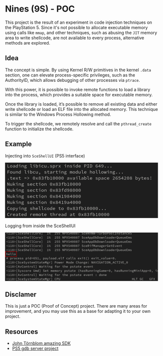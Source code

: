 # Nines (9S) - POC


This project is the result of an experiment in code injection techniques on the PlayStation 5. Since it's not possible to allocate executable memory using calls like `mmap`, and other techniques, such as abusing the `JIT` memory area to write shellcode, are not available to every process, alternative methods are explored.

## Idea

The concept is simple. By using Kernel R/W primitives in the kernel `.data` section, one can elevate process-specific privileges, such as the AuthorityID, which allows debugging of other processes via `ptrace`. 

With this power, it is possible to invoke remote functions to load a library into the process, which provides a suitable space for executable memory.

Once the library is loaded, it’s possible to remove all existing data and either write shellcode or load an ELF file into the allocated memory. This technique is similar to the Windows Process Hollowing method.

To trigger the shellcode, we remotely resolve and call the `pthread_create` function to initialize the shellcode.


## Example

Injecting into `SceShellUI` (PS5 interface)

![](assets/tool_test.png)

Logging from inside the SceShellUI

![](assets/shellcode_msg.png)


## Disclamer

This is just a POC (Proof of Concept) project. There are many areas for improvement, and you may use this as a base for adapting it to your own project.

## Resources

- [John Törnblom amazing SDK](https://github.com/ps5-payload-dev/sdk)
- [PS5 gdb server project](https://github.com/ps5-payload-dev/gdbsrv)


